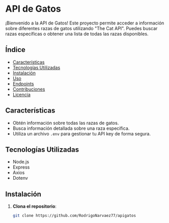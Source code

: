 # API de Gatos

¡Bienvenido a la API de Gatos! Este proyecto permite acceder a información sobre diferentes razas de gatos utilizando "The Cat API". Puedes buscar razas específicas o obtener una lista de todas las razas disponibles.

## Índice

- [Características](#características)
- [Tecnologías Utilizadas](#tecnologías-utilizadas)
- [Instalación](#instalación)
- [Uso](#uso)
- [Endpoints](#endpoints)
- [Contribuciones](#contribuciones)
- [Licencia](#licencia)

## Características

- Obtén información sobre todas las razas de gatos.
- Busca información detallada sobre una raza específica.
- Utiliza un archivo `.env` para gestionar tu API key de forma segura.

## Tecnologías Utilizadas

- Node.js
- Express
- Axios
- Dotenv

## Instalación

1. **Clona el repositorio**:

   ```bash
   git clone https://github.com/RodrigoNarvaez77/apigatos
